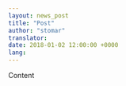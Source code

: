 ```yaml
---
layout: news_post
title: "Post"
author: "stomar"
translator:
date: 2018-01-02 12:00:00 +0000
lang:
---
```


Content

